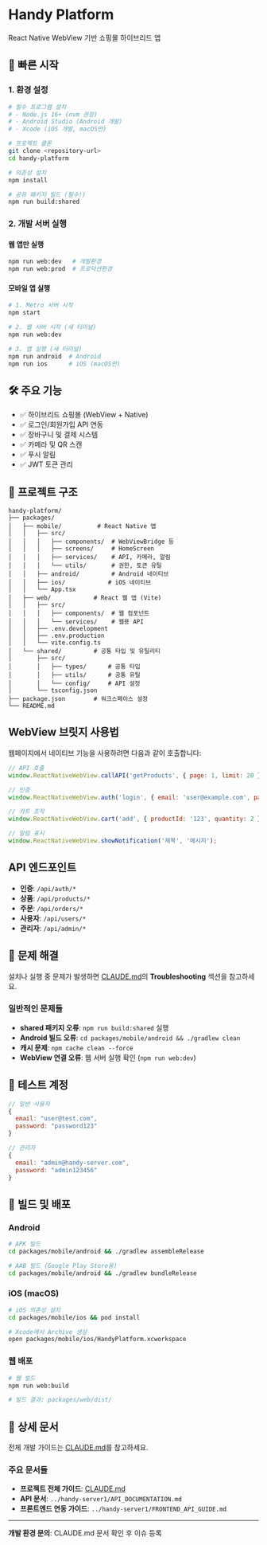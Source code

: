# Handy Platform

React Native WebView 기반 쇼핑몰 하이브리드 앱

## 🚀 빠른 시작

### 1. 환경 설정
```bash
# 필수 프로그램 설치
# - Node.js 16+ (nvm 권장)
# - Android Studio (Android 개발)
# - Xcode (iOS 개발, macOS만)

# 프로젝트 클론
git clone <repository-url>
cd handy-platform

# 의존성 설치
npm install

# 공유 패키지 빌드 (필수!)
npm run build:shared
```

### 2. 개발 서버 실행

#### 웹 앱만 실행
```bash
npm run web:dev   # 개발환경
npm run web:prod  # 프로덕션환경
```

#### 모바일 앱 실행
```bash
# 1. Metro 서버 시작
npm start

# 2. 웹 서버 시작 (새 터미널)
npm run web:dev

# 3. 앱 실행 (새 터미널)
npm run android  # Android
npm run ios      # iOS (macOS만)
```

## 🛠️ 주요 기능

- ✅ 하이브리드 쇼핑몰 (WebView + Native)
- ✅ 로그인/회원가입 API 연동
- ✅ 장바구니 및 결제 시스템
- ✅ 카메라 및 QR 스캔
- ✅ 푸시 알림
- ✅ JWT 토큰 관리

## 📁 프로젝트 구조

```
handy-platform/
├── packages/
│   ├── mobile/          # React Native 앱
│   │   ├── src/
│   │   │   ├── components/  # WebViewBridge 등
│   │   │   ├── screens/     # HomeScreen
│   │   │   ├── services/    # API, 카메라, 알림
│   │   │   └── utils/       # 권한, 토큰 유틸
│   │   ├── android/         # Android 네이티브
│   │   ├── ios/            # iOS 네이티브
│   │   └── App.tsx
│   ├── web/            # React 웹 앱 (Vite)
│   │   ├── src/
│   │   │   ├── components/  # 웹 컴포넌트
│   │   │   └── services/    # 웹용 API
│   │   ├── .env.development
│   │   ├── .env.production
│   │   └── vite.config.ts
│   └── shared/         # 공통 타입 및 유틸리티
│       ├── src/
│       │   ├── types/      # 공통 타입
│       │   ├── utils/      # 공통 유틸
│       │   └── config/     # API 설정
│       └── tsconfig.json
├── package.json        # 워크스페이스 설정
└── README.md
```

## WebView 브릿지 사용법

웹페이지에서 네이티브 기능을 사용하려면 다음과 같이 호출합니다:

```javascript
// API 호출
window.ReactNativeWebView.callAPI('getProducts', { page: 1, limit: 20 });

// 인증
window.ReactNativeWebView.auth('login', { email: 'user@example.com', password: 'password' });

// 카트 조작
window.ReactNativeWebView.cart('add', { productId: '123', quantity: 2 });

// 알림 표시
window.ReactNativeWebView.showNotification('제목', '메시지');
```

## API 엔드포인트

- **인증**: `/api/auth/*`
- **상품**: `/api/products/*`
- **주문**: `/api/orders/*`
- **사용자**: `/api/users/*`
- **관리자**: `/api/admin/*`

## 🔧 문제 해결

설치나 실행 중 문제가 발생하면 [CLAUDE.md](./CLAUDE.md)의 **Troubleshooting** 섹션을 참고하세요.

### 일반적인 문제들
- **shared 패키지 오류**: `npm run build:shared` 실행
- **Android 빌드 오류**: `cd packages/mobile/android && ./gradlew clean`
- **캐시 문제**: `npm cache clean --force`
- **WebView 연결 오류**: 웹 서버 실행 확인 (`npm run web:dev`)

## 📱 테스트 계정

```javascript
// 일반 사용자
{
  email: "user@test.com",
  password: "password123"
}

// 관리자
{
  email: "admin@handy-server.com", 
  password: "admin123456"
}
```

## 🚀 빌드 및 배포

### Android
```bash
# APK 빌드
cd packages/mobile/android && ./gradlew assembleRelease

# AAB 빌드 (Google Play Store용)
cd packages/mobile/android && ./gradlew bundleRelease
```

### iOS (macOS)
```bash
# iOS 의존성 설치
cd packages/mobile/ios && pod install

# Xcode에서 Archive 생성
open packages/mobile/ios/HandyPlatform.xcworkspace
```

### 웹 배포
```bash
# 웹 빌드
npm run web:build

# 빌드 결과: packages/web/dist/
```

## 📖 상세 문서

전체 개발 가이드는 [CLAUDE.md](./CLAUDE.md)를 참고하세요.

### 주요 문서들
- **프로젝트 전체 가이드**: [CLAUDE.md](./CLAUDE.md)
- **API 문서**: `../handy-server1/API_DOCUMENTATION.md`
- **프론트엔드 연동 가이드**: `../handy-server1/FRONTEND_API_GUIDE.md`

---

**개발 환경 문의**: CLAUDE.md 문서 확인 후 이슈 등록